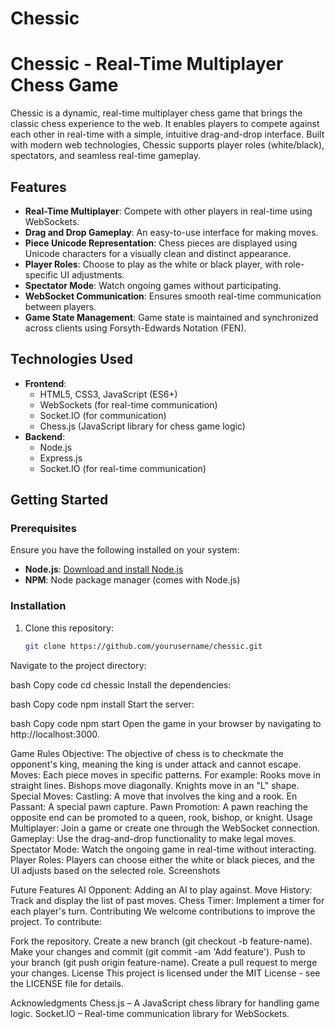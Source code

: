 # Chessic
# Chessic - Real-Time Multiplayer Chess Game

Chessic is a dynamic, real-time multiplayer chess game that brings the classic chess experience to the web. It enables players to compete against each other in real-time with a simple, intuitive drag-and-drop interface. Built with modern web technologies, Chessic supports player roles (white/black), spectators, and seamless real-time gameplay.

## Features

- **Real-Time Multiplayer**: Compete with other players in real-time using WebSockets.
- **Drag and Drop Gameplay**: An easy-to-use interface for making moves.
- **Piece Unicode Representation**: Chess pieces are displayed using Unicode characters for a visually clean and distinct appearance.
- **Player Roles**: Choose to play as the white or black player, with role-specific UI adjustments.
- **Spectator Mode**: Watch ongoing games without participating.
- **WebSocket Communication**: Ensures smooth real-time communication between players.
- **Game State Management**: Game state is maintained and synchronized across clients using Forsyth-Edwards Notation (FEN).

## Technologies Used

- **Frontend**: 
  - HTML5, CSS3, JavaScript (ES6+)
  - WebSockets (for real-time communication)
  - Socket.IO (for communication)
  - Chess.js (JavaScript library for chess game logic)
- **Backend**: 
  - Node.js
  - Express.js
  - Socket.IO (for real-time communication)

## Getting Started

### Prerequisites

Ensure you have the following installed on your system:

- **Node.js**: [Download and install Node.js](https://nodejs.org/)
- **NPM**: Node package manager (comes with Node.js)

### Installation

1. Clone this repository:

   ```bash
   git clone https://github.com/yourusername/chessic.git
Navigate to the project directory:

bash
Copy code
cd chessic
Install the dependencies:

bash
Copy code
npm install
Start the server:

bash
Copy code
npm start
Open the game in your browser by navigating to http://localhost:3000.

Game Rules
Objective: The objective of chess is to checkmate the opponent's king, meaning the king is under attack and cannot escape.
Moves: Each piece moves in specific patterns. For example:
Rooks move in straight lines.
Bishops move diagonally.
Knights move in an "L" shape.
Special Moves:
Castling: A move that involves the king and a rook.
En Passant: A special pawn capture.
Pawn Promotion: A pawn reaching the opposite end can be promoted to a queen, rook, bishop, or knight.
Usage
Multiplayer: Join a game or create one through the WebSocket connection.
Gameplay: Use the drag-and-drop functionality to make legal moves.
Spectator Mode: Watch the ongoing game in real-time without interacting.
Player Roles: Players can choose either the white or black pieces, and the UI adjusts based on the selected role.
Screenshots

Future Features
AI Opponent: Adding an AI to play against.
Move History: Track and display the list of past moves.
Chess Timer: Implement a timer for each player's turn.
Contributing
We welcome contributions to improve the project. To contribute:

Fork the repository.
Create a new branch (git checkout -b feature-name).
Make your changes and commit (git commit -am 'Add feature').
Push to your branch (git push origin feature-name).
Create a pull request to merge your changes.
License
This project is licensed under the MIT License - see the LICENSE file for details.

Acknowledgments
Chess.js – A JavaScript chess library for handling game logic.
Socket.IO – Real-time communication library for WebSockets.
